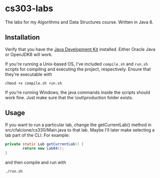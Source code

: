 # cs303-labs
The labs for my Algorithms and Data Structures course. Written in Java 8.

## Installation
Verify that you have the <a href="http://bfy.tw/G2N8">Java Development Kit</a> installed. Either Oracle Java or OpenJDK8 will work.

If you're running a Unix-based OS, I've included `compile.sh` and `run.sh` scripts for compiling and executing the project, respectively. Ensure that they're executable with
```
chmod +x compile.sh run.sh
```
If you're running Windows, the java commands inside the scripts should work fine. Just make sure that the <project root>\out\production folder exists.

## Usage
If you want to run a particular lab, change the getCurrentLab() method in src/cfalcione/cs330/Main.java to that lab. Maybe I'll later make selecting a lab part of the CLI.
For example:
```java
private static Lab getCurrentLab() {
        return new Lab04();
}
```
and then compile and run with
```
./run.sh
```
